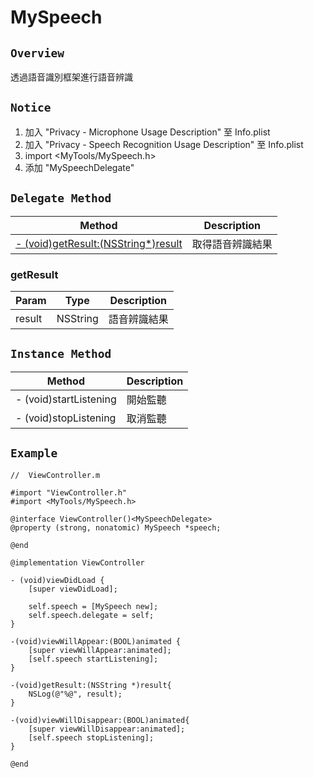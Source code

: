 # MySpeech

## ```Overview```
透過語音識別框架進行語音辨識

## ```Notice```
1. 加入 "Privacy - Microphone Usage Description" 至 Info.plist
2. 加入 "Privacy - Speech Recognition Usage Description" 至 Info.plist
3. import <MyTools/MySpeech.h>
4. 添加 "MySpeechDelegate"

## ```Delegate Method```
|Method|Description|
|---|---|
|[- (void)getResult:(NSString*)result](#getResult)|取得語音辨識結果|

### getResult
|Param|Type|Description|
|---|---|---|
|result|NSString|語音辨識結果|

## ```Instance Method```
|Method|Description|
|---|---|
|- (void)startListening|開始監聽|
|- (void)stopListening|取消監聽|

## ```Example```
```objectivec=
//  ViewController.m

#import "ViewController.h"
#import <MyTools/MySpeech.h>

@interface ViewController()<MySpeechDelegate>
@property (strong, nonatomic) MySpeech *speech;

@end

@implementation ViewController

- (void)viewDidLoad {
    [super viewDidLoad];
    
    self.speech = [MySpeech new];
    self.speech.delegate = self;
}

-(void)viewWillAppear:(BOOL)animated {
    [super viewWillAppear:animated];
    [self.speech startListening];
}

-(void)getResult:(NSString *)result{
    NSLog(@"%@", result);
}

-(void)viewWillDisappear:(BOOL)animated{
    [super viewWillDisappear:animated];
    [self.speech stopListening];
}

@end

```
